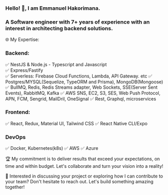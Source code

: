 ### Hello! 👋, I am Emmanuel Hakorimana.
### A Software engineer with 7+ years of experience with an interest in architecting backend solutions.


🌐 My Expertise:

### Backend:

✅ NestJS & Node.js - Typescript and Javascript\
✅ Express/Fastify\
✅ Serverless: Firebase Cloud Functions, Lambda, API Gateway. etc
✅ Postgres/MYSQL(Sequelize, TypeORM and Prisma), MongoDB(Mongoose)
✅ BullMQ, Redis, Redis Streams adapter, Web Sockets, SSE(Server Sent Events), RabbitMQ, Kafka
✅ AWS SNS, EC2, S3, SES, Web Push Protocol, APN, FCM, Sengrid, MailDril, OneSignal
✅ Rest, Graphql, microservices

### Frontend:

✅ React, Redux, Material UI, Tailwind CSS
✅ React Native CLI/Expo

### DevOps

✅ Docker, Kubernetes(k8s)
✅ AWS
✅ Azure

🏆 My commitment is to deliver results that exceed your expectations, on time and within budget. Let's collaborate and turn your vision into a reality!

💬 Interested in discussing your project or exploring how I can contribute to your team? Don't hesitate to reach out. Let's build something amazing together!
